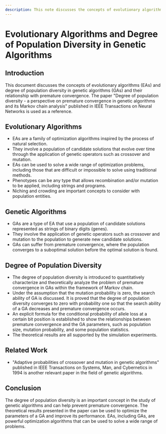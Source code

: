 ```yaml
---
description: This note discusses the concepts of evolutionary algorithms and degree of population diversity in genetic algorithms and their relationship with premature convergence. It also introduces the theoretical analysis of the problem of premature convergence in GAs within the framework of Markov chain.
---
```

# Evolutionary Algorithms and Degree of Population Diversity in Genetic Algorithms

## Introduction
This document discusses the concepts of evolutionary algorithms (EAs) and degree of population diversity in genetic algorithms (GAs) and their relationship with premature convergence. The paper "Degree of population diversity - a perspective on premature convergence in genetic algorithms and its Markov chain analysis" published in IEEE Transactions on Neural Networks is used as a reference.

## Evolutionary Algorithms
- EAs are a family of optimization algorithms inspired by the process of natural selection.
- They involve a population of candidate solutions that evolve over time through the application of genetic operators such as crossover and mutation.
- EAs can be used to solve a wide range of optimization problems, including those that are difficult or impossible to solve using traditional methods.
- Phenotypes can be any type that allows recombination and/or mutation to be applied, including strings and programs.
- Niching and crowding are important concepts to consider with population entities.

## Genetic Algorithms
- GAs are a type of EA that use a population of candidate solutions represented as strings of binary digits (genes).
- They involve the application of genetic operators such as crossover and mutation to the population to generate new candidate solutions.
- GAs can suffer from premature convergence, where the population converges to a suboptimal solution before the optimal solution is found.

## Degree of Population Diversity
- The degree of population diversity is introduced to quantitatively characterize and theoretically analyze the problem of premature convergence in GAs within the framework of Markov chain.
- Under the assumption that the mutation probability is zero, the search ability of GA is discussed. It is proved that the degree of population diversity converges to zero with probability one so that the search ability of a GA decreases and premature convergence occurs.
- An explicit formula for the conditional probability of allele loss at a certain bit position is established to show the relationships between premature convergence and the GA parameters, such as population size, mutation probability, and some population statistics.
- The theoretical results are all supported by the simulation experiments.

## Related Work
- "Adaptive probabilities of crossover and mutation in genetic algorithms" published in IEEE Transactions on Systems, Man, and Cybernetics in 1994 is another relevant paper in the field of genetic algorithms.

## Conclusion
The degree of population diversity is an important concept in the study of genetic algorithms and can help prevent premature convergence. The theoretical results presented in the paper can be used to optimize the parameters of a GA and improve its performance. EAs, including GAs, are powerful optimization algorithms that can be used to solve a wide range of problems.